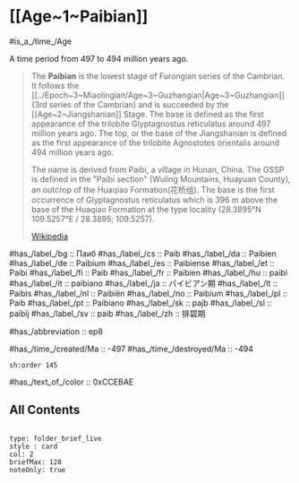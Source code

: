 # [[Age~1~Paibian]] 

#is_a_/time_/Age 

A time period from 497 to 494 million years ago. 

> The **Paibian** is the lowest stage of Furongian series of the Cambrian. It follows the [[../Epoch~3~Miaolingian/Age~3~Guzhangian|Age~3~Guzhangian]] (3rd series of the Cambrian) and is succeeded by the [[Age~2~Jiangshanian]] Stage. The base is defined as the first appearance of the trilobite Glyptagnostus reticulatus around 497 million years ago. The top, or the base of the Jiangshanian is defined as the first appearance of the trilobite Agnostotes orientalis around 494 million years ago.
>
> The name is derived from Paibi, a village in Hunan, China. The GSSP is defined in the "Paibi section" (Wuling Mountains, Huayuan County), an outcrop of the Huaqiao Formation(花桥组). The base is the first occurrence of Glyptagnostus reticulatus which is 396 m above the base of the Huaqiao Formation at the type locality (28.3895°N 109.5257°E﻿ / 28.3895; 109.5257).
>
> [Wikipedia](https://en.wikipedia.org/wiki/Paibian)

#has_/label_/bg  :: Паиб
#has_/label_/cs  :: Paib
#has_/label_/da  :: Paibien
#has_/label_/de  :: Paibium
#has_/label_/es  :: Paibiense
#has_/label_/et  :: Paibi
#has_/label_/fi  :: Paib
#has_/label_/fr  :: Paibien
#has_/label_/hu  :: paibi
#has_/label_/it  :: paibiano
#has_/label_/ja  :: パイビアン期
#has_/label_/lt  :: Paibis
#has_/label_/nl  :: Paibiën
#has_/label_/no  :: Paibium
#has_/label_/pl  :: Paib
#has_/label_/pt  :: Paibiano
#has_/label_/sk  :: pajb
#has_/label_/sl  :: paibij
#has_/label_/sv  :: paib
#has_/label_/zh  :: 排碧期

#has_/abbreviation :: ep8

#has_/time_/created/Ma :: -497 
#has_/time_/destroyed/Ma :: -494 

    sh:order 145 

#has_/text_of_/color :: 0xCCEBAE

## All Contents

```folderv
```

```ccard
type: folder_brief_live
style : card
col: 2
briefMax: 128
noteOnly: true
```


